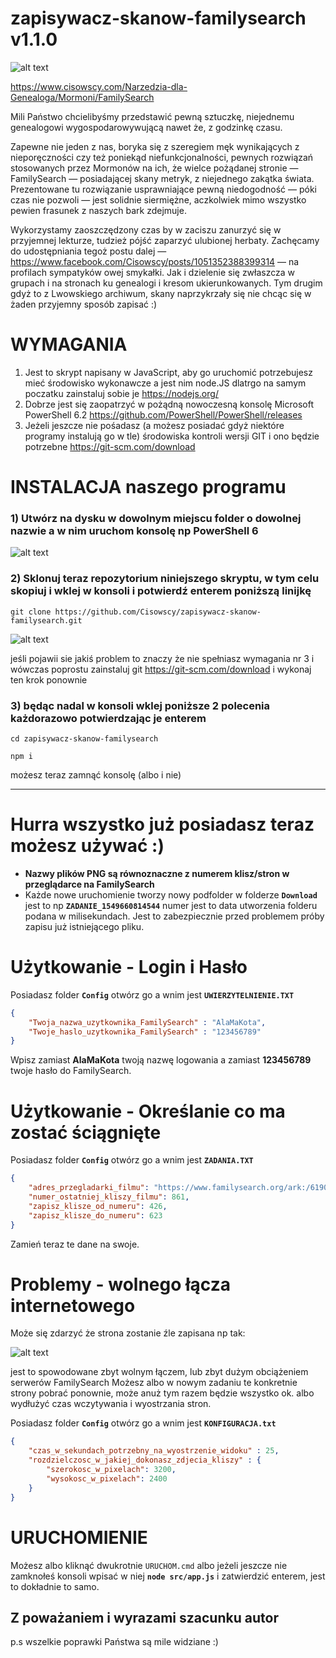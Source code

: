 # zapisywacz-skanow-familysearch v1.1.0

![alt text](Docs/AVAT.jpg)

https://www.cisowscy.com/Narzedzia-dla-Genealoga/Mormoni/FamilySearch

Mili Państwo chcielibyśmy przedstawić pewną sztuczkę, niejednemu genealogowi wygospodarowywującą nawet że, z godzinkę czasu.

Zapewne nie jeden z nas, boryka się z szeregiem męk wynikających z nieporęczności czy też poniekąd niefunkcjonalności, pewnych rozwiązań stosowanych przez Mormonów na ich, że wielce pożądanej stronie — FamilySearch — posiadającej skany metryk, z niejednego zakątka świata. Prezentowane tu rozwiązanie usprawniające pewną niedogodność — póki czas nie pozwoli — jest solidnie siermiężne, aczkolwiek mimo wszystko pewien frasunek z naszych bark zdejmuje.

Wykorzystamy zaoszczędzony czas by w zaciszu zanurzyć się w przyjemnej lekturze, tudzież pójść zaparzyć ulubionej herbaty. Zachęcamy do udostępniania tegoż postu dalej — https://www.facebook.com/Cisowscy/posts/1051352388399314 — na profilach sympatyków owej smykałki.
Jak i dzielenie się zwłaszcza w grupach i na stronach ku genealogi i kresom ukierunkowanych. Tym drugim gdyż to z Lwowskiego archiwum, skany naprzykrzały się nie chcąc się w żaden przyjemny sposób zapisać  :)

# WYMAGANIA

1) Jest to skrypt napisany w JavaScript, aby go uruchomić potrzebujesz mieć środowisko wykonawcze a jest nim node.JS dlatrgo na samym poczatku zainstaluj sobie je https://nodejs.org/
2) Dobrze jest się zaopatrzyć w pożądną nowoczesną konsolę Microsoft PowerShell 6.2 https://github.com/PowerShell/PowerShell/releases
3) Jeżeli jeszcze nie pośadasz (a możesz posiadać gdyż niektóre programy instalują go w tle) środowiska kontroli wersji GIT i ono będzie potrzebne https://git-scm.com/download

# INSTALACJA naszego programu

### 1) Utwórz na dysku w dowolnym miejscu folder o dowolnej nazwie a w nim uruchom konsolę np PowerShell 6

![alt text](Docs/Adnotacja_2019-02-08_225629.jpg)

### 2) Sklonuj teraz repozytorium  niniejszego skryptu, w tym celu skopiuj i wklej w konsoli i potwierdź enterem poniższą linijkę

`git clone https://github.com/Cisowscy/zapisywacz-skanow-familysearch.git`

![alt text](Docs/Adnotacja_2019-02-08_230627.jpg)

jeśli pojawii sie jakiś problem to znaczy że nie spełniasz wymagania nr 3 i wówczas poprostu zainstaluj git  https://git-scm.com/download i wykonaj ten krok ponownie

### 3) będąc nadal w konsoli wklej poniższe 2 polecenia każdorazowo potwierdzając je enterem 

`cd zapisywacz-skanow-familysearch`

`npm i`

możesz teraz zamnąć konsolę (albo i nie)

-------------------------------------------------------------------------

# Hurra wszystko już posiadasz teraz możesz używać :) 

- **Nazwy plików PNG są równoznaczne z numerem klisz/stron w przeglądarce na FamilySearch**
- Każde nowe uruchomienie tworzy nowy podfolder w folderze **`Download`** jest to np **`ZADANIE_1549660814544`** numer jest to data utworzenia folderu podana w milisekundach. Jest to zabezpiecznie przed problemem próby zapisu już istniejącego pliku.

# Użytkowanie - Login i Hasło

Posiadasz folder  **`Config`** otwórz go a wnim jest **`UWIERZYTELNIENIE.TXT`** 

```json
{
    "Twoja_nazwa_uzytkownika_FamilySearch" : "AlaMaKota",
    "Twoje_haslo_uzytkownika_FamilySearch" : "123456789"
}
```
Wpisz zamiast **AlaMaKota** twoją nazwę logowania a zamiast **123456789** twoje hasło do FamilySearch.

# Użytkowanie - Określanie co ma zostać ściągnięte

Posiadasz folder  **`Config`** otwórz go a wnim jest **`ZADANIA.TXT`** 
```json
{
    "adres_przegladarki_filmu": "https://www.familysearch.org/ark:/61903/3:1:33S7-9RQ4-QP7?i=15&cc=1910265&cat=260556",
    "numer_ostatniej_kliszy_filmu": 861,
    "zapisz_klisze_od_numeru": 426,
    "zapisz_klisze_do_numeru": 623
}
```
Zamień teraz te dane na swoje. 

# Problemy - wolnego łącza internetowego

Może się zdarzyć że strona zostanie źle zapisana  np tak:

![alt text](Download/ZADANIE_1549660814544/431.PNG)

jest to spowodowane zbyt wolnym łączem, lub zbyt dużym obciążeniem serwerów FamilySearch
Możesz albo w nowym zadaniu te konkretnie strony pobrać ponownie, może anuż tym razem będzie wszystko ok. albo wydłużyć czas wczytywania i wyostrzania stron.

Posiadasz folder  **`Config`** otwórz go a wnim jest **`KONFIGURACJA.txt`** 
```json
{
    "czas_w_sekundach_potrzebny_na_wyostrzenie_widoku" : 25,
    "rozdzielczosc_w_jakiej_dokonasz_zdjecia_kliszy" : {
        "szerokosc_w_pixelach": 3200,
        "wysokosc_w_pixelach": 2400 
    }
}
```

# URUCHOMIENIE

Możesz albo kliknąć dwukrotnie `URUCHOM.cmd` albo jeżeli jeszcze nie zamknołeś konsoli wpisać w niej **`node src/app.js`** i zatwierdzić enterem, jest to dokładnie to samo.

## Z poważaniem i wyrazami szacunku autor
p.s wszelkie poprawki Państwa są mile widziane :) 